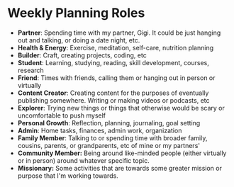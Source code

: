 # Weekly Planning Roles

- **Partner**: Spending time with my partner, Gigi. It could be just hanging out and talking, or doing a date night, etc.
- **Health & Energy**: Exercise, meditation, self-care, nutrition planning
- **Builder**: Craft, creating projects, coding, etc
- **Student**: Learning, studying, reading, skill development, courses, research
- **Friend**: Times with friends, calling them or hanging out in person or virtually
- **Content Creator**: Creating content for the purposes of eventually publishing somewhere. Writing or making videos or podcasts, etc
- **Explorer**: Trying new things or things that otherwise would be scary or uncomfortable to push myself
- **Personal Growth**: Reflection, planning, journaling, goal setting
- **Admin**: Home tasks, finances, admin work, organization
- **Family Member**: Talking to or spending time with broader family, cousins, parents, or grandparents, etc of mine or my partners'
- **Community Member:** Being around like-minded people (either virtually or in person) around whatever specific topic.
- **Missionary:** Some activities that are towards some greater mission or purpose that I'm working towards.
